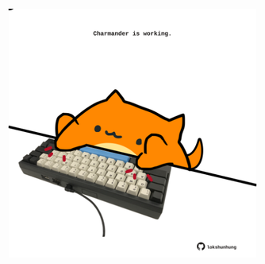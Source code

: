 <!-- built at 15/02/2023, 20:01:18 UTC -->
<p align="center">
  <img width="500" height="500" src="./ReadmeImage.svg">
</p>
